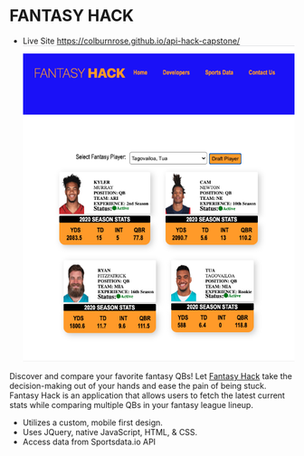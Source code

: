 # FANTASY HACK
- Live Site https://colburnrose.github.io/api-hack-capstone/ 
![](image/landing-page.png)

Discover and compare your favorite fantasy QBs! Let [Fantasy Hack](https://colburnrose.github.io/api-hack-capstone/) take the decision-making out of your hands and ease the pain of being stuck. Fantasy Hack is an application that allows users 
to fetch the latest current stats while comparing multiple QBs in your fantasy league lineup. 

- Utilizes a custom, mobile first design.
- Uses JQuery, native JavaScript, HTML, & CSS.
- Access data from Sportsdata.io API
